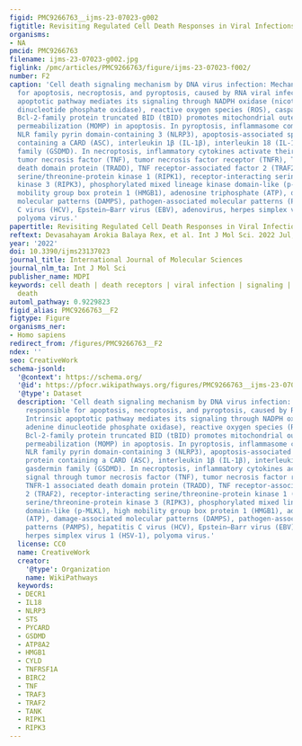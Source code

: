 ```yaml
---
figid: PMC9266763__ijms-23-07023-g002
figtitle: Revisiting Regulated Cell Death Responses in Viral Infections
organisms:
- NA
pmcid: PMC9266763
filename: ijms-23-07023-g002.jpg
figlink: /pmc/articles/PMC9266763/figure/ijms-23-07023-f002/
number: F2
caption: 'Cell death signaling mechanism by DNA virus infection: Mechanisms responsible
  for apoptosis, necroptosis, and pyroptosis, caused by RNA viral infections. Intrinsic
  apoptotic pathway mediates its signaling through NADPH oxidase (nicotinamide adenine
  dinucleotide phosphate oxidase), reactive oxygen species (ROS), caspases-3/8/9,
  Bcl-2-family protein truncated BID (tBID) promotes mitochondrial outer membrane
  permeabilization (MOMP) in apoptosis. In pyroptosis, inflammasome complex contains
  NLR family pyrin domain-containing 3 (NLRP3), apoptosis-associated speck-like protein
  containing a CARD (ASC), interleukin 1β (IL-1β), interleukin 18 (IL-18), gasdermin
  family (GSDMD). In necroptosis, inflammatory cytokines activate their signal through
  tumor necrosis factor (TNF), tumor necrosis factor receptor (TNFR), TNFR-1 associated
  death domain protein (TRADD), TNF receptor-associated factor 2 (TRAF2), receptor-interacting
  serine/threonine-protein kinase 1 (RIPK1), receptor-interacting serine/threonine-protein
  kinase 3 (RIPK3), phosphorylated mixed lineage kinase domain-like (p-MLKL), high
  mobility group box protein 1 (HMGB1), adenosine triphosphate (ATP), damage-associated
  molecular patterns (DAMPS), pathogen-associated molecular patterns (PAMPS), hepatitis
  C virus (HCV), Epstein–Barr virus (EBV), adenovirus, herpes simplex virus 1 (HSV-1),
  polyoma virus.'
papertitle: Revisiting Regulated Cell Death Responses in Viral Infections.
reftext: Devasahayam Arokia Balaya Rex, et al. Int J Mol Sci. 2022 Jul;23(13):7023.
year: '2022'
doi: 10.3390/ijms23137023
journal_title: International Journal of Molecular Sciences
journal_nlm_ta: Int J Mol Sci
publisher_name: MDPI
keywords: cell death | death receptors | viral infection | signaling | regulated cell
  death
automl_pathway: 0.9229823
figid_alias: PMC9266763__F2
figtype: Figure
organisms_ner:
- Homo sapiens
redirect_from: /figures/PMC9266763__F2
ndex: ''
seo: CreativeWork
schema-jsonld:
  '@context': https://schema.org/
  '@id': https://pfocr.wikipathways.org/figures/PMC9266763__ijms-23-07023-g002.html
  '@type': Dataset
  description: 'Cell death signaling mechanism by DNA virus infection: Mechanisms
    responsible for apoptosis, necroptosis, and pyroptosis, caused by RNA viral infections.
    Intrinsic apoptotic pathway mediates its signaling through NADPH oxidase (nicotinamide
    adenine dinucleotide phosphate oxidase), reactive oxygen species (ROS), caspases-3/8/9,
    Bcl-2-family protein truncated BID (tBID) promotes mitochondrial outer membrane
    permeabilization (MOMP) in apoptosis. In pyroptosis, inflammasome complex contains
    NLR family pyrin domain-containing 3 (NLRP3), apoptosis-associated speck-like
    protein containing a CARD (ASC), interleukin 1β (IL-1β), interleukin 18 (IL-18),
    gasdermin family (GSDMD). In necroptosis, inflammatory cytokines activate their
    signal through tumor necrosis factor (TNF), tumor necrosis factor receptor (TNFR),
    TNFR-1 associated death domain protein (TRADD), TNF receptor-associated factor
    2 (TRAF2), receptor-interacting serine/threonine-protein kinase 1 (RIPK1), receptor-interacting
    serine/threonine-protein kinase 3 (RIPK3), phosphorylated mixed lineage kinase
    domain-like (p-MLKL), high mobility group box protein 1 (HMGB1), adenosine triphosphate
    (ATP), damage-associated molecular patterns (DAMPS), pathogen-associated molecular
    patterns (PAMPS), hepatitis C virus (HCV), Epstein–Barr virus (EBV), adenovirus,
    herpes simplex virus 1 (HSV-1), polyoma virus.'
  license: CC0
  name: CreativeWork
  creator:
    '@type': Organization
    name: WikiPathways
  keywords:
  - DECR1
  - IL18
  - NLRP3
  - STS
  - PYCARD
  - GSDMD
  - ATP8A2
  - HMGB1
  - CYLD
  - TNFRSF1A
  - BIRC2
  - TNF
  - TRAF3
  - TRAF2
  - TANK
  - RIPK1
  - RIPK3
---
```

